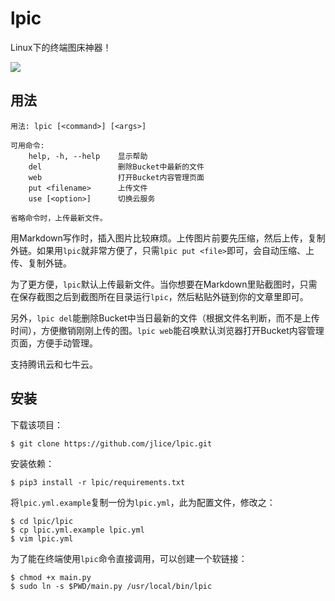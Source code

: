 # lpic

Linux下的终端图床神器！

![](https://github.com/jlice/lpic/raw/master/assets/lpic.gif)

## 用法

```
用法: lpic [<command>] [<args>]

可用命令:
    help, -h, --help    显示帮助
    del                 删除Bucket中最新的文件
    web                 打开Bucket内容管理页面
    put <filename>      上传文件
    use [<option>]      切换云服务

省略命令时，上传最新文件。
```

用Markdown写作时，插入图片比较麻烦。上传图片前要先压缩，然后上传，复制外链。如果用`lpic`就非常方便了，只需`lpic put <file>`即可，会自动压缩、上传、复制外链。

为了更方便，`lpic`默认上传最新文件。当你想要在Markdown里贴截图时，只需在保存截图之后到截图所在目录运行`lpic`，然后粘贴外链到你的文章里即可。

另外，`lpic del`能删除Bucket中当日最新的文件（根据文件名判断，而不是上传时间），方便撤销刚刚上传的图。`lpic web`能召唤默认浏览器打开Bucket内容管理页面，方便手动管理。

支持腾讯云和七牛云。

## 安装

下载该项目：

``` Shell
$ git clone https://github.com/jlice/lpic.git
```

安装依赖：

``` Shell
$ pip3 install -r lpic/requirements.txt
```

将`lpic.yml.example`复制一份为`lpic.yml`，此为配置文件，修改之：

``` Shell
$ cd lpic/lpic
$ cp lpic.yml.example lpic.yml
$ vim lpic.yml
```

为了能在终端使用`lpic`命令直接调用，可以创建一个软链接：

``` Shell
$ chmod +x main.py
$ sudo ln -s $PWD/main.py /usr/local/bin/lpic
```
